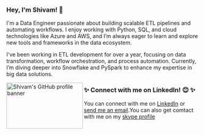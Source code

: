 ### Hey, I'm Shivam! 👋
I'm a Data Engineer passionate about building scalable ETL pipelines and automating workflows. I enjoy working with Python, SQL, and cloud technologies like Azure and AWS, and I’m always eager to learn and explore new tools and frameworks in the data ecosystem.

I've been working in ETL development for over a year, focusing on data transformation, workflow orchestration, and process automation. Currently, I’m diving deeper into Snowflake and PySpark to enhance my expertise in big data solutions.

<img align="left" width="200" height="120" src="https://github.com/Github-SG03/ShivamGupta/blob/main/assets/1.png" alt="Shivam's GitHub profile banner">

### ✨ Connect with me on LinkedIn! 😊 ✨
You can connect with me on [LinkedIn](https://www.linkedin.com/in/shivam-gupta-71a184221) or [send me an email](mailto:sgs.shivam99@outlook.com).You can also get comtact with me on my [skype profile](https://join.skype.com/invite/p31PBderASWA)


